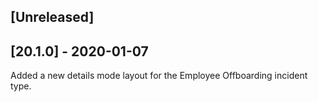 ## [Unreleased]


## [20.1.0] - 2020-01-07
Added a new details mode layout for the Employee Offboarding incident type.